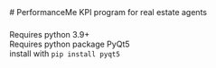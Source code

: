 <meta name="google-site-verification" content="dZLT5JfUDQ4coiPxSZznDldsJKbbaWym2Ltkp50dfvE" />
# PerformanceMe
KPI program for real estate agents

###
Requires python 3.9+\
Requires python package PyQt5\
install with ```pip install pyqt5```

